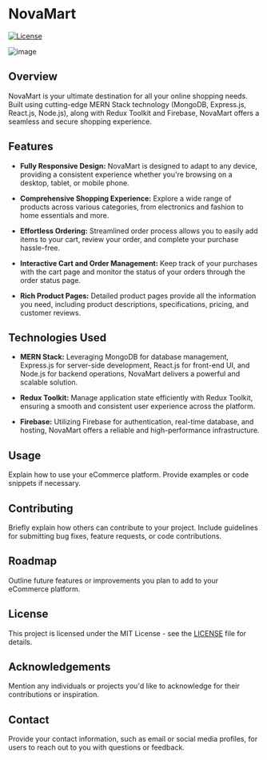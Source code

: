 # NovaMart

[![License](https://img.shields.io/badge/License-MIT-blue.svg)](https://opensource.org/licenses/MIT)

![image](https://github.com/Avijit200318/mern-ecommerce-website/assets/136997678/1e90b24e-12f6-41e4-8447-ea3d34b5d51b)

## Overview

NovaMart is your ultimate destination for all your online shopping needs. Built using cutting-edge MERN Stack technology (MongoDB, Express.js, React.js, Node.js), along with Redux Toolkit and Firebase, NovaMart offers a seamless and secure shopping experience.

## Features

- **Fully Responsive Design:** NovaMart is designed to adapt to any device, providing a consistent experience whether you're browsing on a desktop, tablet, or mobile phone.
  
- **Comprehensive Shopping Experience:** Explore a wide range of products across various categories, from electronics and fashion to home essentials and more.

- **Effortless Ordering:** Streamlined order process allows you to easily add items to your cart, review your order, and complete your purchase hassle-free.

- **Interactive Cart and Order Management:** Keep track of your purchases with the cart page and monitor the status of your orders through the order status page.

- **Rich Product Pages:** Detailed product pages provide all the information you need, including product descriptions, specifications, pricing, and customer reviews.

## Technologies Used

- **MERN Stack:** Leveraging MongoDB for database management, Express.js for server-side development, React.js for front-end UI, and Node.js for backend operations, NovaMart delivers a powerful and scalable solution.
  
- **Redux Toolkit:** Manage application state efficiently with Redux Toolkit, ensuring a smooth and consistent user experience across the platform.
  
- **Firebase:** Utilizing Firebase for authentication, real-time database, and hosting, NovaMart offers a reliable and high-performance infrastructure.

## Usage

Explain how to use your eCommerce platform. Provide examples or code snippets if necessary.

## Contributing

Briefly explain how others can contribute to your project. Include guidelines for submitting bug fixes, feature requests, or code contributions.

## Roadmap

Outline future features or improvements you plan to add to your eCommerce platform.

## License

This project is licensed under the MIT License - see the [LICENSE](LICENSE) file for details.

## Acknowledgements

Mention any individuals or projects you'd like to acknowledge for their contributions or inspiration.

## Contact

Provide your contact information, such as email or social media profiles, for users to reach out to you with questions or feedback.

